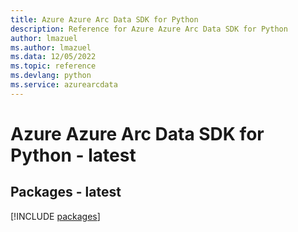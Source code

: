 ```yaml
---
title: Azure Azure Arc Data SDK for Python
description: Reference for Azure Azure Arc Data SDK for Python
author: lmazuel
ms.author: lmazuel
ms.data: 12/05/2022
ms.topic: reference
ms.devlang: python
ms.service: azurearcdata
---
```

# Azure Azure Arc Data SDK for Python - latest
## Packages - latest
[!INCLUDE [packages](azure-arc-data-index.md)]